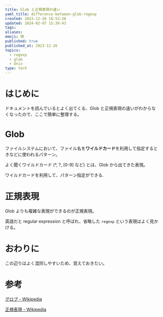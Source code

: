 ```yaml
---
title: Glob と正規表現の違い
yaml_title: difference-between-glob-regexp
created: 2023-12-26 18:53:20
updated: 2024-02-07 15:39:43
tags: 
aliases: 
emoji: 😎
published: true
published_at: 2023-12-26
topics:
  - regexp
  - glob
  - Unix
type: tech
---
```


# はじめに

ドキュメントを読んでいるとよく出てくる、Glob と正規表現の違いがわからなくなったので、ここで簡単に整理する。

# Glob

ファイルシステムにおいて、ファイル名を**ワイルドカード**を利用して指定するときなどに使われるパターン。

よく聞くワイルドカード (\*, ?, \[0-9\] など) とは、Glob から出てきた表現。

ワイルドカードを利用して、パターン指定ができる.

# 正規表現

Glob よりも複雑な表現ができるのが正規表現。

英語だと regular expression と呼ばれ、省略した `regexp` という表現はよく見かける。

# おわりに

この辺りはよく混同しやすいため、覚えておきたい。

# 参考

[グロブ - Wikipedia](https://ja.wikipedia.org/wiki/%E3%82%B0%E3%83%AD%E3%83%96)

[正規表現 - Wikipedia](https://ja.wikipedia.org/wiki/%E6%AD%A3%E8%A6%8F%E8%A1%A8%E7%8F%BE)
